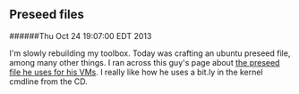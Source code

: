 Preseed files
-------------
######Thu Oct 24 19:07:00 EDT 2013

I'm slowly rebuilding my toolbox. Today was crafting an ubuntu preseed file, among many other things.  I ran across this guy's page about [the preseed file he uses for his VMs]( http://blog.dustinkirkland.com/2011/03/ubuntu-server-quick-install-no.html?m=1). I really like how he uses a bit.ly in the kernel cmdline from the CD. 
